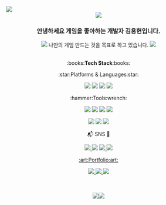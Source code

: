 <!--
<div align="center&fontSize=30">
👏 Hi, I'm Hungry-Troll
</div>
-->
<!--<img src="https://capsule-render.vercel.app/api?type=slice&color=gradient&customColorList=0,0,0,0,50,100&height=150&section=header&text=Hungry-Troll&fontSize=40&fontAlign=70&fontAlignY=25&rotate=10"/>-->

<img src="https://user-images.githubusercontent.com/64481653/210174663-a3ac54e9-e118-46e4-803d-3225772d517c.png"/> 
<div align="center">
<img src="https://user-images.githubusercontent.com/64481653/210175576-d4bb9047-b64e-4bb1-ad60-c2407e8fdb5e.gif"/>
  
### 안녕하세요 게임을 좋아하는 개발자 김용현입니다. 

<img src="https://user-images.githubusercontent.com/64481653/210175340-dfffc93d-eade-4d59-83af-89fcc093c03c.gif"/> 나만의 게임 만드는 것을 목표로 하고 있습니다. <img src="https://user-images.githubusercontent.com/64481653/210175352-8bc6739d-6e67-4314-bfdf-b78465c774b1.gif"/>
<br><br>
<div align="center">
:books:<strong>Tech Stack</strong>:books:
<p><p>
:star:Platforms & Languages:star:
</p></p>
<p><p>
<img src="https://img.shields.io/badge/C Sharp-239120?style=flat&logo=C Sharp&logoColor=white"/> 
<img src="https://img.shields.io/badge/VBA-D9232E?style=flat&logo=Microsoft&logoColor=white"/> 
<img src="https://img.shields.io/badge/C-FF6384?style=flat&logo=C&logoColor=white"/>
<img src="https://img.shields.io/badge/HTML5-E34F26?style=flat&logo=HTML5&logoColor=white"/>
</p></p>
<p><p><p><p>
:hammer:Tools:wrench:
</p></p></p></p>
<img src="https://img.shields.io/badge/Unity-FF6600??style=flat-square&logo=Unity&logoColor=Unity&logoColor=#25A162"/> 
<img src="https://img.shields.io/badge/Visual Studio-5C2D91?style=flat&logo=Visual Studio&logoColor=white"/> 
<img src="https://img.shields.io/badge/GitHub-181717?style=flat&logo=GitHub&logoColor=white"/>
<img src="https://img.shields.io/badge/Sourcetree-0052CC?style=flat&logo=Sourcetree&logoColor=white"/> 
<p> 
<img src="https://img.shields.io/badge/Aseprite-FFD000?style=flat&logo=Aseprite&logoColor=white"/> 
<img src="https://img.shields.io/badge/Adobe Photoshop-31A8FF?style=flat&logo=Adobe Photoshop&logoColor=white"/>
<img src="https://img.shields.io/badge/Adobe Premiere Pro-9999FF?style=flat&logo=Adobe Premiere Pro&logoColor=white"/>
</p>
</p></p></p></p>
📬 SNS 📧
<p><p><p><p>
<a href="https://sedate-juice-519.notion.site/Dev_YH-resume-bff021d2b5e24b93a0724c1819a1c6bb"><img src="https://img.shields.io/badge/Notion-00148C?style=flat&logo=Notion&logoColor=white"/> </a>
<a href="https://blog.naver.com/i_am_gamer" target="_blank"><img src="https://img.shields.io/badge/Blogger-FF5722?style=flat&logo=Blogger&logoColor=white&link="https://blog.naver.com/i_am_gamer"/></a>
<a href="mailto:i_am_gamer@naver.com"><img src="https://img.shields.io/badge/mail-30B980?style=flat&logo=Gmail&logoColor=white"/> </a>
<a href="https://www.youtube.com/channel/UC1vY8HLaBPPzphSV4-8ZcLw"><img src="https://img.shields.io/badge/YouTube-FF0000?style=flat&logo=YouTube&logoColor=white"/>

</p></p></p></p>
:art:Portfolio:art:
<p><p>
<a href="https://github.com/Hungry-Troll/FinalAtentsTeamProject" target="_blank"><img src="https://img.shields.io/badge/Portfolio1-FF4785?style=flat&logo=SparkPost&logoColor=white"/> 
<a href="https://www.youtube.com/watch?v=vOQgDTH6m5A" target="_blank"><img src="https://img.shields.io/badge/Portfolio2-FF4785?style=flat&logo=SparkPost&logoColor=white"/>
<a href="https://youtu.be/Z7N_vioZMyA" target="_blank"><img src="https://img.shields.io/badge/Portfolio3-FF4785?style=flat&logo=SparkPost&logoColor=white"/>
</p></p></p></p>
<br><br>
<img src="https://github-readme-stats-sigma-five.vercel.app/api/top-langs/?username=Hungry-Troll&layout=compact"><img src="https://github-readme-stats-sigma-five.vercel.app/api?username=Hungry-Troll&show_icons=true">
</div>


<!--**Hungry-Troll/Hungry-Troll** is a ✨ _special_ ✨ repository because its `README.md` (this file) appears on your GitHub profile.

Here are some ideas to get you started:


<!--
- 🔭 I’m currently working on ...
- 🌱 I’m currently learning ...
- 👯 I’m looking to collaborate on ...
- 🤔 I’m looking for help with ...
- 💬 Ask me about ...
- 📫 How to reach me: ...
- 😄 Pronouns: ...
- ⚡ Fun fact: ...
### Hi there 👋
-->
